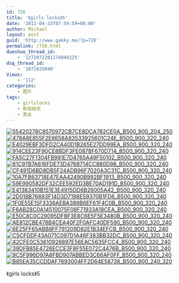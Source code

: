 ```yaml
---
id: 726
title: '《girls locks》5'
date: '2011-04-23T07:59:59+08:00'
author: Michael
layout: post
guid: 'http://www.gakky.me/?p=726'
permalink: /726.html
duoshuo_thread_id:
    - '1272072281174049125'
dsq_thread_id:
    - '2871825040'
Views:
    - '112'
categories:
    - 图片
tags:
    - girlslocks
    - 新垣结衣
    - 美女
---
```


[![55420278C8570972CB7CE8DCA782CE0A_B500_900_204_250](http://www.yui-aragaki.org/wp-content/uploads/img/55420278C8570972CB7CE8DCA782CE0A_B500_900_204_250.jpeg)](http://www.yui-aragaki.org/wp-content/uploads/img/55420278C8570972CB7CE8DCA782CE0A_B1280_1280_204_250.jpeg) [![478A8E855F2E6658A83533925601C24E_B500_900_320_240](http://www.yui-aragaki.org/wp-content/uploads/img/478A8E855F2E6658A83533925601C24E_B500_900_320_240.jpeg)](http://www.yui-aragaki.org/wp-content/uploads/img/478A8E855F2E6658A83533925601C24E_B1280_1280_320_240.jpeg) [![E4029EBF3DFD2CA40D1B265E27DD99EA_B500_900_320_240](http://www.yui-aragaki.org/wp-content/uploads/img/E4029EBF3DFD2CA40D1B265E27DD99EA_B500_900_320_240.jpeg)](http://www.yui-aragaki.org/wp-content/uploads/img/E4029EBF3DFD2CA40D1B265E27DD99EA_B1280_1280_320_240.jpeg) [![914CEE23F90CE8BDF3FE0878F670D714_B500_900_320_240](http://www.yui-aragaki.org/wp-content/uploads/img/914CEE23F90CE8BDF3FE0878F670D714_B500_900_320_240.jpeg)](http://www.yui-aragaki.org/wp-content/uploads/img/914CEE23F90CE8BDF3FE0878F670D714_B1280_1280_320_240.jpeg) [![FA5C27F1304FB991E7D4765A49F50102_B500_900_320_240](http://www.yui-aragaki.org/wp-content/uploads/img/FA5C27F1304FB991E7D4765A49F50102_B500_900_320_240.jpeg)](http://www.yui-aragaki.org/wp-content/uploads/img/FA5C27F1304FB991E7D4765A49F50102_B1280_1280_320_240.jpeg) [![61C97B7A616FDE73D4768714CC880D98_B500_900_320_240](http://www.yui-aragaki.org/wp-content/uploads/img/61C97B7A616FDE73D4768714CC880D98_B500_900_320_240.jpeg)](http://www.yui-aragaki.org/wp-content/uploads/img/61C97B7A616FDE73D4768714CC880D98_B1280_1280_320_240.jpeg) [![CF491D6BD8DB5F24ADB96F7020A3C31C_B500_900_320_240](http://www.yui-aragaki.org/wp-content/uploads/img/CF491D6BD8DB5F24ADB96F7020A3C31C_B500_900_320_240.jpeg)](http://www.yui-aragaki.org/wp-content/uploads/img/CF491D6BD8DB5F24ADB96F7020A3C31C_B1280_1280_320_240.jpeg) [![10A7FB63718E47EAA42490B992BF1913_B500_900_320_240](http://www.yui-aragaki.org/wp-content/uploads/img/10A7FB63718E47EAA42490B992BF1913_B500_900_320_240.jpeg)](http://www.yui-aragaki.org/wp-content/uploads/img/10A7FB63718E47EAA42490B992BF1913_B1280_1280_320_240.jpeg) [![59E990582DF32CEE592ED3BE70AD191D_B500_900_320_240](http://www.yui-aragaki.org/wp-content/uploads/img/59E990582DF32CEE592ED3BE70AD191D_B500_900_320_240.jpeg)](http://www.yui-aragaki.org/wp-content/uploads/img/59E990582DF32CEE592ED3BE70AD191D_B1280_1280_320_240.jpeg) [![E41383410B151E3E4915DD6B26005A42_B500_900_320_240](http://www.yui-aragaki.org/wp-content/uploads/img/E41383410B151E3E4915DD6B26005A42_B500_900_320_240.jpeg)](http://www.yui-aragaki.org/wp-content/uploads/img/E41383410B151E3E4915DD6B26005A42_B1280_1280_320_240.jpeg) [![2D018B76693F14D3D7198E59370B1FD6_B500_900_320_240](http://www.yui-aragaki.org/wp-content/uploads/img/2D018B76693F14D3D7198E59370B1FD6_B500_900_320_240.jpeg)](http://www.yui-aragaki.org/wp-content/uploads/img/2D018B76693F14D3D7198E59370B1FD6_B1280_1280_320_240.jpeg) [![1F0E55E15F3336AEBA389B6EF61F4C0B_B500_900_320_240](http://www.yui-aragaki.org/wp-content/uploads/img/1F0E55E15F3336AEBA389B6EF61F4C0B_B500_900_320_240.jpeg)](http://www.yui-aragaki.org/wp-content/uploads/img/1F0E55E15F3336AEBA389B6EF61F4C0B_B1280_1280_320_240.jpeg) [![F6AB28C0A14510075F08F71933A18CEA_B500_900_320_240](http://www.yui-aragaki.org/wp-content/uploads/img/F6AB28C0A14510075F08F71933A18CEA_B500_900_320_240.jpeg)](http://www.yui-aragaki.org/wp-content/uploads/img/F6AB28C0A14510075F08F71933A18CEA_B1280_1280_320_240.jpeg) [![E50C8C0C29095DFBF3E8C6E5F5E3480B_B500_900_320_240](http://www.yui-aragaki.org/wp-content/uploads/img/E50C8C0C29095DFBF3E8C6E5F5E3480B_B500_900_320_240.jpeg)](http://www.yui-aragaki.org/wp-content/uploads/img/E50C8C0C29095DFBF3E8C6E5F5E3480B_B1280_1280_320_240.jpeg) [![AE812CBE478B4CEA40F2F0AFC40DF590_B500_900_320_240](http://www.yui-aragaki.org/wp-content/uploads/img/AE812CBE478B4CEA40F2F0AFC40DF590_B500_900_320_240.jpeg)](http://www.yui-aragaki.org/wp-content/uploads/img/AE812CBE478B4CEA40F2F0AFC40DF590_B1280_1280_320_240.jpeg) [![6E25FF65ABB8FF791209D82E1B34EFCB_B500_900_320_240](http://www.yui-aragaki.org/wp-content/uploads/img/6E25FF65ABB8FF791209D82E1B34EFCB_B500_900_320_240.jpeg)](http://www.yui-aragaki.org/wp-content/uploads/img/6E25FF65ABB8FF791209D82E1B34EFCB_B1280_1280_320_240.jpeg) [![C5CFDDF43A071C097D1A46F383BB32DC_B500_900_320_240](http://www.yui-aragaki.org/wp-content/uploads/img/C5CFDDF43A071C097D1A46F383BB32DC_B500_900_320_240.jpeg)](http://www.yui-aragaki.org/wp-content/uploads/img/C5CFDDF43A071C097D1A46F383BB32DC_B1280_1280_320_240.jpeg) [![42CFE0C53610926897E56EAC5635FCC4_B500_900_320_240](http://www.yui-aragaki.org/wp-content/uploads/img/42CFE0C53610926897E56EAC5635FCC4_B500_900_320_240.jpeg)](http://www.yui-aragaki.org/wp-content/uploads/img/42CFE0C53610926897E56EAC5635FCC4_B1280_1280_320_240.jpeg) [![39DFB85E4726ECCE3F8F55E072C4476B_B500_900_320_240](http://www.yui-aragaki.org/wp-content/uploads/img/39DFB85E4726ECCE3F8F55E072C4476B_B500_900_320_240.jpeg)](http://www.yui-aragaki.org/wp-content/uploads/img/39DFB85E4726ECCE3F8F55E072C4476B_B1280_1280_320_240.jpeg) [![9C5F996D97A8FBD907ABBED3C66AF0FF_B500_900_320_240](http://www.yui-aragaki.org/wp-content/uploads/img/9C5F996D97A8FBD907ABBED3C66AF0FF_B500_900_320_240.jpeg)](http://www.yui-aragaki.org/wp-content/uploads/img/9C5F996D97A8FBD907ABBED3C66AF0FF_B1280_1280_320_240.jpeg) [![B85EA35CCDDAF7693004FF2D64E58738_B500_900_240_320](http://www.yui-aragaki.org/wp-content/uploads/img/B85EA35CCDDAF7693004FF2D64E58738_B500_900_240_320.jpeg)](http://www.yui-aragaki.org/wp-content/uploads/img/B85EA35CCDDAF7693004FF2D64E58738_B1280_1280_240_320.jpeg)

《girls locks》5